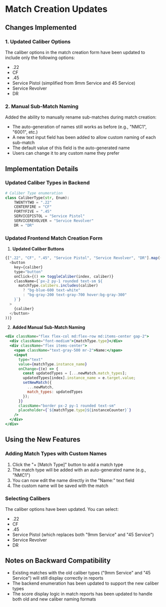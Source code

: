# Match Creation Updates

## Changes Implemented

### 1. Updated Caliber Options

The caliber options in the match creation form have been updated to include only the following options:
- .22
- CF
- .45
- Service Pistol (simplified from 9mm Service and 45 Service)
- Service Revolver
- DR

### 2. Manual Sub-Match Naming

Added the ability to manually rename sub-matches during match creation:
- The auto-generation of names still works as before (e.g., "NMC1", "6001", etc.)
- A new text input field has been added to allow custom naming of each sub-match
- The default value of this field is the auto-generated name
- Users can change it to any custom name they prefer

## Implementation Details

### Updated Caliber Types in Backend

```python
# Caliber Type enumeration
class CaliberType(str, Enum):
    TWENTYTWO = ".22"
    CENTERFIRE = "CF"
    FORTYFIVE = ".45"
    SERVICEPISTOL = "Service Pistol"
    SERVICEREVOLVER = "Service Revolver"
    DR = "DR"
```

### Updated Frontend Match Creation Form

1. **Updated Caliber Buttons**
```javascript
{[".22", "CF", ".45", "Service Pistol", "Service Revolver", "DR"].map((caliber) => (
  <button
    key={caliber}
    type="button"
    onClick={() => toggleCaliber(index, caliber)}
    className={`px-2 py-1 rounded text-sm ${
      matchType.calibers.includes(caliber)
        ? "bg-blue-600 text-white"
        : "bg-gray-200 text-gray-700 hover:bg-gray-300"
    }`}
  >
    {caliber}
  </button>
))}
```

2. **Added Manual Sub-Match Naming**
```jsx
<div className="flex flex-col md:flex-row md:items-center gap-2">
  <div className="font-medium">{matchType.type}</div>
  <div className="flex items-center">
    <span className="text-gray-500 mr-2">Name:</span>
    <input
      type="text"
      value={matchType.instance_name}
      onChange={(e) => {
        const updatedTypes = [...newMatch.match_types];
        updatedTypes[index].instance_name = e.target.value;
        setNewMatch({
          ...newMatch,
          match_types: updatedTypes
        });
      }}
      className="border px-2 py-1 rounded text-sm"
      placeholder={`${matchType.type}${instanceCounter}`}
    />
  </div>
</div>
```

## Using the New Features

### Adding Match Types with Custom Names

1. Click the "+ [Match Type]" button to add a match type
2. The match type will be added with an auto-generated name (e.g., "NMC1")
3. You can now edit the name directly in the "Name:" text field
4. The custom name will be saved with the match

### Selecting Calibers

The caliber options have been updated. You can select:
- .22
- CF
- .45
- Service Pistol (which replaces both "9mm Service" and "45 Service")
- Service Revolver
- DR

## Notes on Backward Compatibility

- Existing matches with the old caliber types ("9mm Service" and "45 Service") will still display correctly in reports
- The backend enumeration has been updated to support the new caliber types
- The score display logic in match reports has been updated to handle both old and new caliber naming formats
